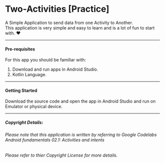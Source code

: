 # Two-Activities [Practice]
A Simple Application to send data from one Activity to Another.  
This application is very simple and easy to learn and is a lot of fun to start with. :heart:

---
#### Pre-requisites
For this app you should be familiar with:  
1. Download and run apps in Android Studio.  
2. Kotlin Language.

---
#### Getting Started

Download the source code and open the app in Android Studio and run on Emulator or physical device.  

---
##### Copyright Details:
###### Please note that this application is written by referring to *Google Codelabs Android fundamentals 02.1: Activities and intents*
###### Please refer to thier Copyright License for more details.
